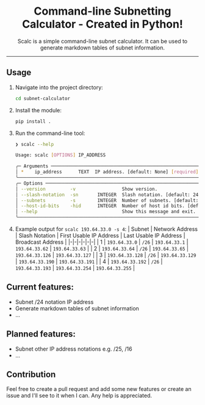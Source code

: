 <p align="center">
    <h1 align = "center">Command-line Subnetting Calculator - Created in Python!</h1>
</p>
<p align="center">
    Scalc is a simple command-line subnet calculator. It can be used to generate markdown tables of subnet information.
</p>
 
---

## Usage
1. Navigate into the project directory:
    ```bash
    cd subnet-calculator
    ```
2. Install the module:
    ```bash
    pip install .
    ```
3. Run the command-line tool:
    ```bash
    ❯ scalc --help

    Usage: scalc [OPTIONS] IP_ADDRESS

    ╭─ Arguments ────────────────────────────────────────────────────────────────────────╮
    │ *    ip_address      TEXT  IP address. [default: None] [required]                  │
    ╰────────────────────────────────────────────────────────────────────────────────────╯
    ╭─ Options ──────────────────────────────────────────────────────────────────────────╮
    │ --version         -v                 Show version.                                 │ 
    │ --slash-notation  -sn       INTEGER  Slash notation. [default: 24]                 │
    │ --subnets         -s        INTEGER  Number of subnets. [default: 2]               │
    │ --host-id-bits    -hid      INTEGER  Number of host id bits. [default: 8]          │
    │ --help                               Show this message and exit.                   │
    ╰────────────────────────────────────────────────────────────────────────────────────╯
    ```
4. Example output for `scalc 193.64.33.0 -s 4`:
    | Subnet | Network Address | Slash Notation | First Usable IP Address | Last Usable IP Address | Broadcast Address |
    |-|-|-|-|-|-|
    | 1 | `193.64.33.0` | `/26` | `193.64.33.1` | `193.64.33.62` | `193.64.33.63` |
    | 2 | `193.64.33.64` | `/26` | `193.64.33.65` | `193.64.33.126` | `193.64.33.127` |
    | 3 | `193.64.33.128` | `/26` | `193.64.33.129` | `193.64.33.190` | `193.64.33.191` |
    | 4 | `193.64.33.192` | `/26` | `193.64.33.193` | `193.64.33.254` | `193.64.33.255` |

## Current features:
- Subnet /24 notation IP address
- Generate markdown tables of subnet information
- ...

## Planned features:
- Subnet other IP address notations e.g. /25, /16
- ...

## Contribution
Feel free to create a pull request and add some new features or create an issue and I'll see to it when I can. Any help is appreciated.
